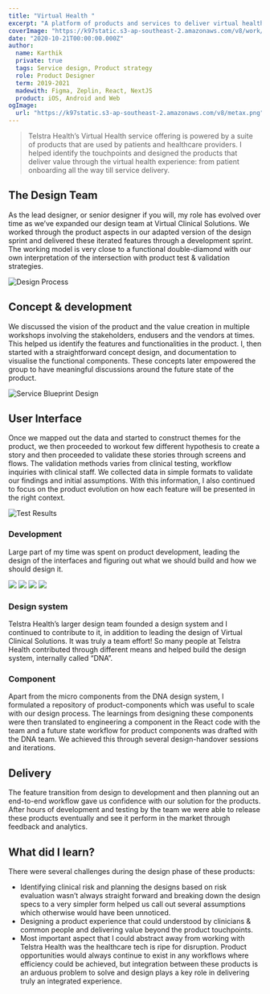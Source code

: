 ```yaml
---
title: "Virtual Health "
excerpt: "A platform of products and services to deliver virtual health solution"
coverImage: "https://k97static.s3-ap-southeast-2.amazonaws.com/v8/work/cover/th.png"
date: "2020-10-21T00:00:00.000Z"
author:
  name: Karthik
  private: true
  tags: Service design, Product strategy
  role: Product Designer
  term: 2019-2021
  madewith: Figma, Zeplin, React, NextJS
  product: iOS, Android and Web
ogImage:
  url: "https://k97static.s3-ap-southeast-2.amazonaws.com/v8/metax.png"
---
```


> Telstra Health’s Virtual Health service offering is powered by a suite of products that are used by patients and healthcare providers. I helped identify the touchpoints and designed the products that deliver value through the virtual health experience: from patient onboarding all the way till service delivery.

## The Design Team

As the lead designer, or senior designer if you will, my role has evolved over time as we’ve expanded our design team at Virtual Clinical Solutions. We worked through the product aspects in our adapted version of the design sprint and delivered these iterated features through a development sprint. The working model is very close to a functional double-diamond with our own interpretation of the intersection with product test & validation strategies.

![Design Process](https://k97static.s3-ap-southeast-2.amazonaws.com/v8/work/vhp/process.png)

## Concept & development

We discussed the vision of the product and the value creation in multiple workshops involving the stakeholders, endusers and the vendors at times. This helped us identify the features and functionalities in the product. I, then started with a straightforward concept design, and documentation to visualise the functional components. These concepts later empowered the group to have meaningful discussions around the future state of the product.

![Service Blueprint Design](https://k97static.s3-ap-southeast-2.amazonaws.com/v8/work/vhp/service-bp.png)

## User Interface

Once we mapped out the data and started to construct themes for the product, we then proceeded to workout few different hypothesis to create a story and then proceeded to validate these stories through screens and flows. The validation methods varies from clinical testing, workflow inquiries with clinical staff. We collected data in simple formats to validate our findings and initial assumptions. With this information, I also continued to focus on the product evolution on how each feature will be presented in the right context.

<div class="work-full-img work-img-border">

![Test Results](https://k97static.s3-ap-southeast-2.amazonaws.com/v8/work/vhp/test1.png)

</div>

### Development

Large part of my time was spent on product development, leading the design of the interfaces and figuring out what we should build and how we should design it.

<div class="work-full-img work-img-border">

![](https://k97static.s3-ap-southeast-2.amazonaws.com/v8/work/vhp/screen/1.png)
![](https://k97static.s3-ap-southeast-2.amazonaws.com/v8/work/vhp/screen/2.png)
![](https://k97static.s3-ap-southeast-2.amazonaws.com/v8/work/vhp/screen/4.png)
![](https://k97static.s3-ap-southeast-2.amazonaws.com/v8/work/vhp/screen/5.png)

</div>

### Design system

Telstra Health’s larger design team founded a design system and I continued to contribute to it, in addition to leading the design of Virtual Clinical Solutions. It was truly a team effort! So many people at Telstra Health contributed through different means and helped build the design system, internally called “DNA”.

### Component

Apart from the micro components from the DNA design system, I formulated a repository of product-components which was useful to scale with our design process. The learnings from designing these components were then translated to engineering a component in the React code with the team and a future state workflow for product components was drafted with the DNA team. We achieved this through several design-handover sessions and iterations.

## Delivery

The feature transition from design to development and then planning out an end-to-end workflow gave us confidence with our solution for the products. After hours of development and testing by the team we were able to release these products eventually and see it perform in the market through feedback and analytics.

## What did I learn?

There were several challenges during the design phase of these products:

- Identifying clinical risk and planning the designs based on risk evaluation wasn’t always straight forward and breaking down the design specs to a very simpler form helped us call out several assumptions which otherwise would have been unnoticed.
- Designing a product experience that could understood by clinicians & common people and delivering value beyond the product touchpoints.
- Most important aspect that I could abstract away from working with Telstra Health was the healthcare tech is ripe for disruption. Product opportunities would always continue to exist in any workflows where efficiency could be achieved, but integration between these products is an arduous problem to solve and design plays a key role in delivering truly an integrated experience.
